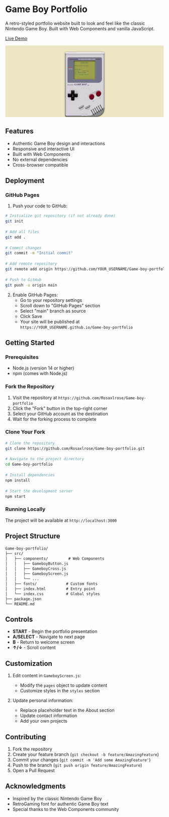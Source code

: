 # Game Boy Portfolio

A retro-styled portfolio website built to look and feel like the classic Nintendo Game Boy. Built with Web Components and vanilla JavaScript.

 [Live Demo](https://username.github.io/Game-boy-portfolio)

![Game Boy Portfolio Demo](screenshot.png)

## Features

- Authentic Game Boy design and interactions
- Responsive and interactive UI
- Built with Web Components
- No external dependencies
- Cross-browser compatible

## Deployment

### GitHub Pages

1. Push your code to GitHub:
```bash
# Initialize git repository (if not already done)
git init

# Add all files
git add .

# Commit changes
git commit -m "Initial commit"

# Add remote repository
git remote add origin https://github.com/YOUR_USERNAME/Game-boy-portfolio.git

# Push to GitHub
git push -u origin main
```

2. Enable GitHub Pages:
   - Go to your repository settings
   - Scroll down to "GitHub Pages" section
   - Select "main" branch as source
   - Click Save
   - Your site will be published at `https://YOUR_USERNAME.github.io/Game-boy-portfolio`

## Getting Started

### Prerequisites

- Node.js (version 14 or higher)
- npm (comes with Node.js)

### Fork the Repository

1. Visit the repository at `https://github.com/Rosaxlrose/Game-boy-portfolio`
2. Click the "Fork" button in the top-right corner
3. Select your GitHub account as the destination
4. Wait for the forking process to complete

### Clone Your Fork

```bash
# Clone the repository
git clone https://github.com/Rosaxlrose/Game-boy-portfolio.git

# Navigate to the project directory
cd Game-boy-portfolio

# Install dependencies
npm install

# Start the development server
npm start
```

### Running Locally

The project will be available at `http://localhost:3000`

## Project Structure

```
Game-boy-portfolio/
├── src/
│   ├── components/         # Web Components
│   │   ├── GameboyButton.js
│   │   ├── GameboyCross.js
│   │   ├── GameboyScreen.js
│   │   └── ...
│   ├── fonts/             # Custom fonts
│   ├── index.html         # Entry point
│   └── index.css          # Global styles
├── package.json
└── README.md
```

## Controls

- **START** - Begin the portfolio presentation
- **A/SELECT** - Navigate to next page
- **B** - Return to welcome screen
- **↑/↓** - Scroll content

## Customization

1. Edit content in `GameboyScreen.js`:
   - Modify the `pages` object to update content
   - Customize styles in the `styles` section

2. Update personal information:
   - Replace placeholder text in the About section
   - Update contact information
   - Add your own projects

## Contributing

1. Fork the repository
2. Create your feature branch (`git checkout -b feature/AmazingFeature`)
3. Commit your changes (`git commit -m 'Add some AmazingFeature'`)
4. Push to the branch (`git push origin feature/AmazingFeature`)
5. Open a Pull Request

## Acknowledgments

- Inspired by the classic Nintendo Game Boy
- RetroGaming font for authentic Game Boy text
- Special thanks to the Web Components community
